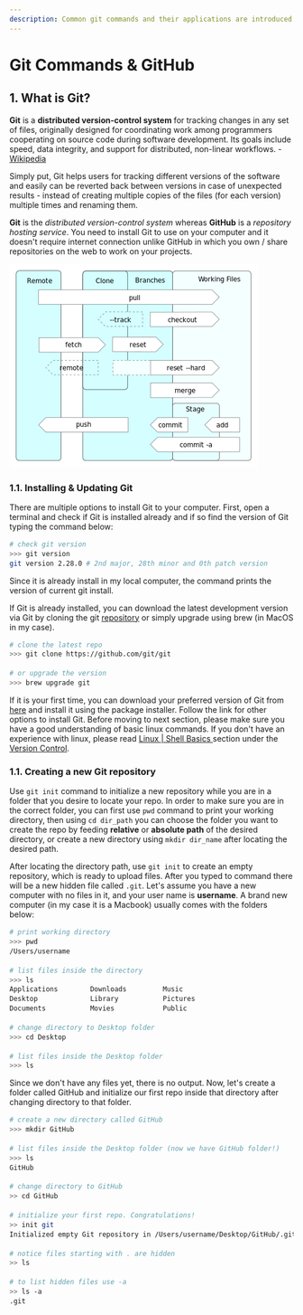 ```yaml
---
description: Common git commands and their applications are introduced here.
---
```


# Git Commands & GitHub

## 1. What is Git?

**Git** is a **distributed version-control system** for tracking changes in any set of files, originally designed for coordinating work among programmers cooperating on source code during software development. Its goals include speed, data integrity, and support for distributed, non-linear workflows. - [Wikipedia](https://wiki2.org/en/Git)

Simply put, Git helps users for tracking different versions of the software and easily can be reverted back between versions in case of unexpected results - instead of creating multiple copies of the files \(for each version\) multiple times and renaming them.

**Git** is the _distributed version-control system_ whereas **GitHub** is a _repository hosting service_. You need to install Git to use on your computer and it doesn't require internet connection unlike GitHub in which you own / share repositories on the web to work on your projects. 

![Data flows and Storage levels in the Git revision control system](../../.gitbook/assets/git-operations.png)

### 1.1. Installing & Updating Git

There are multiple options to install Git to your computer. First, open a terminal and check if Git is installed already and if so find the version of Git typing the command below:

```bash
# check git version
>>> git version
git version 2.28.0 # 2nd major, 28th minor and 0th patch version
```

Since it is already install in my local computer, the command prints the version of current git install. 

If Git is already installed, you can download the latest development version via Git by cloning the git [repository](https://github.com/git/git) or simply upgrade using brew \(in MacOS in my case\).

```bash
# clone the latest repo
>>> git clone https://github.com/git/git

# or upgrade the version
>>> brew upgrade git
```

If it is your first time, you can download your preferred version of Git from [here](https://git-scm.com/downloads) and install it using the package installer. Follow the link for other options to install Git. Before moving to next section, please make sure you have a good understanding of basic linux commands. If you don't have an experience with linux, please read [Linux \| Shell Basics ](lbasic.md)section under the [Version Control](./).

### 1.1. Creating a new Git repository

Use `git init` command to initialize a new repository while you are in a folder that you desire to locate your repo. In order to make sure you are in the correct folder, you can first use `pwd` command to print your working directory, then using `cd dir_path` you can choose the folder you want to create the repo by feeding **relative** or **absolute path** of the desired directory, or create a new directory using `mkdir dir_name` after locating the desired path.

After locating the directory path, use `git init` to create an empty repository, which is ready to upload files. After you typed to command there will be a new hidden file called `.git`. Let's assume you have a new computer with no files in it, and your user name is **username**. A brand new computer \(in my case it is a Macbook\) usually comes with the folders below: 

```bash
# print working directory
>>> pwd
/Users/username

# list files inside the directory
>>> ls
Applications        Downloads         Music  
Desktop             Library           Pictures                      
Documents           Movies            Public 

# change directory to Desktop folder
>>> cd Desktop

# list files inside the Desktop folder
>>> ls
```

Since we don't have any files yet, there is no output. Now, let's create a folder called GitHub and initialize our first repo inside that directory after changing directory to that folder.

```bash
# create a new directory called GitHub
>>> mkdir GitHub

# list files inside the Desktop folder (now we have GitHub folder!)
>>> ls
GitHub

# change directory to GitHub
>> cd GitHub

# initialize your first repo. Congratulations!
>> init git
Initialized empty Git repository in /Users/username/Desktop/GitHub/.git/

# notice files starting with . are hidden
>> ls 

# to list hidden files use -a 
>> ls -a
.git
```

